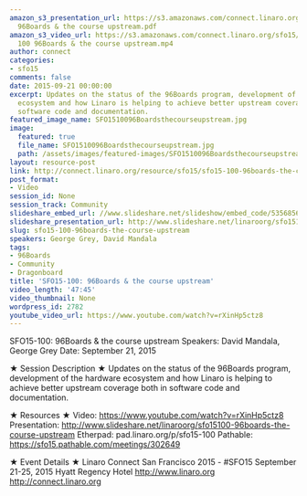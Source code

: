 ```yaml
---
amazon_s3_presentation_url: https://s3.amazonaws.com/connect.linaro.org/sfo15/Presentations/09-21-Monday/SFO15-100-
  96Boards & the course upstream.pdf
amazon_s3_video_url: https://s3.amazonaws.com/connect.linaro.org/sfo15/Videos/09-22-Tuesday/SFO15
  100 96Boards & the course upstream.mp4
author: connect
categories:
- sfo15
comments: false
date: 2015-09-21 00:00:00
excerpt: Updates on the status of the 96Boards program, development of the hardware
  ecosystem and how Linaro is helping to achieve better upstream coverage both in
  software code and documentation.
featured_image_name: SFO1510096Boardsthecourseupstream.jpg
image:
  featured: true
  file_name: SFO1510096Boardsthecourseupstream.jpg
  path: /assets/images/featured-images/SFO1510096Boardsthecourseupstream.jpg
layout: resource-post
link: http://connect.linaro.org/resource/sfo15/sfo15-100-96boards-the-course-upstream/
post_format:
- Video
session_id: None
session_track: Community
slideshare_embed_url: //www.slideshare.net/slideshow/embed_code/53568569
slideshare_presentation_url: http://www.slideshare.net/linaroorg/sfo15100-96boards-the-course-upstream
slug: sfo15-100-96boards-the-course-upstream
speakers: George Grey, David Mandala
tags:
- 96Boards
- Community
- Dragonboard
title: 'SFO15-100: 96Boards & the course upstream'
video_length: '47:45'
video_thumbnail: None
wordpress_id: 2782
youtube_video_url: https://www.youtube.com/watch?v=rXinHp5ctz8
---
```


SFO15-100: 96Boards & the course upstream
Speakers: David Mandala, George Grey
Date: September 21, 2015

★ Session Description ★
Updates on the status of the 96Boards program, development of the hardware ecosystem and how Linaro is helping to achieve better upstream coverage both in software code and documentation.

★ Resources ★ 
Video: https://www.youtube.com/watch?v=rXinHp5ctz8
Presentation: http://www.slideshare.net/linaroorg/sfo15100-96boards-the-course-upstream
Etherpad: pad.linaro.org/p/sfo15-100
Pathable: https://sfo15.pathable.com/meetings/302649 

★ Event Details ★ 
Linaro Connect San Francisco 2015 - #SFO15 
September 21-25, 2015 
Hyatt Regency Hotel 
http://www.linaro.org
http://connect.linaro.org